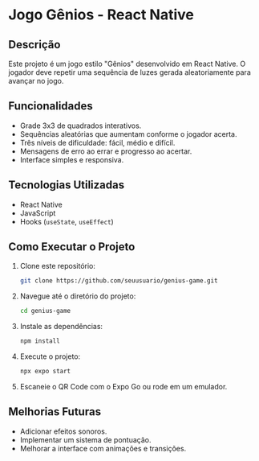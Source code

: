 # Jogo Gênios - React Native

## Descrição

Este projeto é um jogo estilo "Gênios" desenvolvido em React Native. O jogador deve repetir uma sequência de luzes gerada aleatoriamente para avançar no jogo.

## Funcionalidades

- Grade 3x3 de quadrados interativos.
- Sequências aleatórias que aumentam conforme o jogador acerta.
- Três níveis de dificuldade: fácil, médio e difícil.
- Mensagens de erro ao errar e progresso ao acertar.
- Interface simples e responsiva.

## Tecnologias Utilizadas

- React Native
- JavaScript
- Hooks (`useState`, `useEffect`)

## Como Executar o Projeto

1. Clone este repositório:
   ```sh
   git clone https://github.com/seuusuario/genius-game.git
   ```
2. Navegue até o diretório do projeto:
   ```sh
   cd genius-game
   ```
3. Instale as dependências:
   ```sh
   npm install
   ```
4. Execute o projeto:
   ```sh
   npx expo start
   ```
5. Escaneie o QR Code com o Expo Go ou rode em um emulador.

## Melhorias Futuras

- Adicionar efeitos sonoros.
- Implementar um sistema de pontuação.
- Melhorar a interface com animações e transições.



